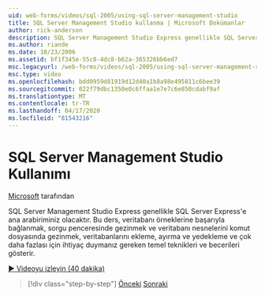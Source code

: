 ```yaml
---
uid: web-forms/videos/sql-2005/using-sql-server-management-studio
title: SQL Server Management Studio kullanma | Microsoft Dokümanlar
author: rick-anderson
description: SQL Server Management Studio Express genellikle SQL Server Express'e ana arabiriminiz olacaktır. Bu ders temel teknikleri ve kayak gösterir ...
ms.author: riande
ms.date: 10/23/2006
ms.assetid: bf1f345e-55c8-4dc8-b62a-365326bb6ed7
msc.legacyurl: /web-forms/videos/sql-2005/using-sql-server-management-studio
msc.type: video
ms.openlocfilehash: bdd0959d81919d12d40a1b8a98e495811c6bee39
ms.sourcegitcommit: 022f79dbc1350e0c6ffaa1e7e7c6e850cdabf9af
ms.translationtype: MT
ms.contentlocale: tr-TR
ms.lasthandoff: 04/17/2020
ms.locfileid: "81543216"
---
```

# <a name="using-sql-server-management-studio"></a>SQL Server Management Studio Kullanımı

[Microsoft](https://github.com/microsoft) tarafından

SQL Server Management Studio Express genellikle SQL Server Express'e ana arabiriminiz olacaktır. Bu ders, veritabanı örneklerine başarıyla bağlanmak, sorgu penceresinde gezinmek ve veritabanı nesnelerini komut dosyasında gezinmek, veritabanlarını ekleme, ayırma ve yedekleme ve çok daha fazlası için ihtiyaç duymanız gereken temel teknikleri ve becerileri gösterir.

[&#9654; Videoyu izleyin (40 dakika)](https://channel9.msdn.com/Blogs/ASP-NET-Site-Videos/using-sql-server-management-studio)

> [!div class="step-by-step"]
> [Önceki](connecting-your-web-application-to-sql-server-2005-express-edition.md)
> [Sonraki](getting-started-with-reporting-services.md)
